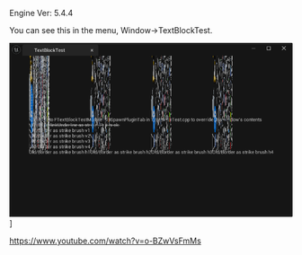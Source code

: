 Engine Ver: 5.4.4

You can see this in the menu, Window->TextBlockTest.

![Screenshot](https://github.com/hyaniner/UnrealSTextBlockBrokenWithStrikeBrush/blob/main/Screenshots/Clipboard_10-16-2024_012.png)]

https://www.youtube.com/watch?v=o-BZwVsFmMs
